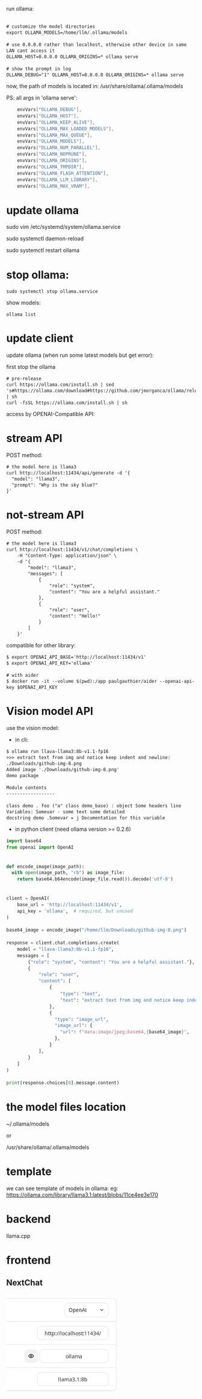 run ollama:

```shell

# customize the model directories
export OLLAMA_MODELS=/home/llm/.ollama/models

# use 0.0.0.0 rather than localhost, otherwise other device in same LAN cant access it
OLLAMA_HOST=0.0.0.0 OLLAMA_ORIGINS=* ollama serve

# show the prompt in log
OLLAMA_DEBUG="1" OLLAMA_HOST=0.0.0.0 OLLAMA_ORIGINS=* ollama serve
```

now, the path of models is located in: /usr/share/ollama/.ollama/models

PS: all args in 'ollama serve':

```go
    envVars["OLLAMA_DEBUG"],
    envVars["OLLAMA_HOST"],
    envVars["OLLAMA_KEEP_ALIVE"],
    envVars["OLLAMA_MAX_LOADED_MODELS"],
    envVars["OLLAMA_MAX_QUEUE"],
    envVars["OLLAMA_MODELS"],
    envVars["OLLAMA_NUM_PARALLEL"],
    envVars["OLLAMA_NOPRUNE"],
    envVars["OLLAMA_ORIGINS"],
    envVars["OLLAMA_TMPDIR"],
    envVars["OLLAMA_FLASH_ATTENTION"],
    envVars["OLLAMA_LLM_LIBRARY"],
    envVars["OLLAMA_MAX_VRAM"],

```

# update ollama

sudo vim /etc/systemd/system/ollama.service

sudo systemctl daemon-reload

sudo systemctl restart ollama

# stop ollama:

```shell
sudo systemctl stop ollama.service

```

show models:

```shell
ollama list
```

# update client

update ollama (when run some latest models but get error):

first stop the ollama

```shell
# pre-release
curl https://ollama.com/install.sh | sed 's#https://ollama.com/download#https://github.com/jmorganca/ollama/releases/download/v0.2.6#' | sh
curl -fsSL https://ollama.com/install.sh | sh
```

access by OPENAI-Compatible API:

# stream API

POST method:

```shell
# the model here is llama3
curl http://localhost:11434/api/generate -d '{
  "model": "llama3",
  "prompt": "Why is the sky blue?"
}'
```

# not-stream API

POST method:

```shell
# the model here is llama3
curl http://localhost:11434/v1/chat/completions \
    -H "Content-Type: application/json" \
    -d '{
        "model": "llama3",
        "messages": [
            {
                "role": "system",
                "content": "You are a helpful assistant."
            },
            {
                "role": "user",
                "content": "Hello!"
            }
        ]
    }'
```

compatible for other library:

```shell
$ export OPENAI_API_BASE='http://localhost:11434/v1'
$ export OPENAI_API_KEY='ollama'

# with aider
$ docker run -it --volume $(pwd):/app paulgauthier/aider --openai-api-key $OPENAI_API_KEY
```

# Vision model API

use the vision model:

- in cli:

```
$ ollama run llava-llama3:8b-v1.1-fp16
>>> extract text from img and notice keep indent and newline: ./Downloads/github-img-8.png
Added image './Downloads/github-img-8.png'
demo package

Module contents
------------------

class demo . foo ("a" class demo_base) : object Some headers line Variables: Somevar - some text some detailed 
docstring demo .Somevar = j Documentation for this variable
```

- in python client (need ollama version >= 0.2.6)

```python
import base64
from openai import OpenAI


def encode_image(image_path):
  with open(image_path, "rb") as image_file:
    return base64.b64encode(image_file.read()).decode('utf-8')


client = OpenAI(
    base_url = 'http://localhost:11434/v1',
    api_key = 'ollama',  # required, but unused
)

base64_image = encode_image("/home/llm/Downloads/github-img-8.png")

response = client.chat.completions.create(
    model = "llava-llama3:8b-v1.1-fp16",
    messages = [
        {"role": "system", "content": "You are a helpful assistant."},
        {
            "role": "user",
            "content": [
                {
                    "type": "text",
                    "text": "extract text from img and notice keep indent and newline"
                },
                {
                  "type": "image_url",
                  "image_url": {
                    "url": f"data:image/jpeg;base64,{base64_image}",
                  },
                }
            ],
        }
    ]
)

print(response.choices[0].message.content)
```

# the model files location

~/.ollama/models

or

/usr/share/ollama/.ollama/models

# template


we can see template of models in ollama: eg: https://ollama.com/library/llama3.1:latest/blobs/11ce4ee3e170


# backend

llama.cpp

# frontend

## NextChat

![image](_imgs/next-chat.png)

